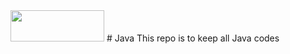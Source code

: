 <img height="50px" width="150px" src="https://logos-download.com/wp-content/uploads/2016/10/Java_logo.png">
 # Java
This repo is to keep all Java codes
